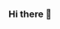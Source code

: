 ### Hi there 👋

<!--
**DUD3-droid/DUD3-droid** is a ✨ _special_ ✨ repository because its `README.md` (this file) appears on your GitHub profile.

Here are some ideas to get you started:

- 🔭 I’m currently working on Own Projects
- 🌱 I’m currently learning Web-Dev
- 👯 I’m looking to collaborate with amazing Devs
- 💬 Ask me about Web-Designing
- 📫 How to reach me: 
- 😄 Pronouns: DUDE
- ⚡ Fun fact: Love to eat Chocolate while coding.
-->
